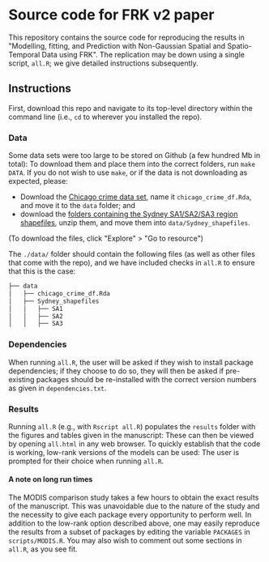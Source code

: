 # Source code for FRK v2 paper

This repository contains the source code for reproducing the results in "Modelling, fitting, and Prediction with Non-Gaussian Spatial and Spatio-Temporal Data using FRK". The replication may be down using a single script, `all.R`; we give detailed instructions subsequently.  


## Instructions

First, download this repo and navigate to its top-level directory within the command line (i.e., `cd` to wherever you installed the repo). 

### Data

<!---These include the Chicago crime data set and the shapefiles used in the Sydney spatial change-of-support example.--->

Some data sets were too large to be stored on Github (a few hundred Mb in total): To download them and place them into the correct folders, run `make DATA`. If you do not wish to use `make`, or if the data is not downloading as expected, please: 
- Download the  [Chicago crime data set](https://hpc.niasra.uow.edu.au/ckan/dataset/chicago_crime_dataset), name it `chicago_crime_df.Rda`, and move it to the `data` folder; and 
- download the [folders containing the Sydney SA1/SA2/SA3 region shapefiles](https://hpc.niasra.uow.edu.au/ckan/dataset/sydney_sa_regions), unzip them, and move them into `data/Sydney_shapefiles`. 

(To download the files, click "Explore" > "Go to resource")

The `./data/` folder should contain the following files (as well as other files that come with the repo), and we have included checks in `all.R` to ensure that this is the case:

```bash
├── data
│   ├── chicago_crime_df.Rda
│   ├── Sydney_shapefiles
│   │   ├── SA1
│   │   ├── SA2
│   │   ├── SA3
```


### Dependencies

When running `all.R`, the user will be asked if they wish to install package dependencies; if they choose to do so, they will then be asked if pre-existing packages should be re-installed with the correct version numbers as given in `dependencies.txt`. 


### Results

Running `all.R` (e.g., with `Rscript all.R`) populates the `results` folder with the figures and tables given in the manuscript: These can then be viewed by opening `all.html` in any web browser. To quickly establish that the code is working, low-rank versions of the models can be used: The user is prompted for their choice when running `all.R`.

<!---
"quick", low-rank versions of the models are used by default: To run the "non-quick" versions of the models and reproduce the exact results of the manuscript, set `quick = FALSE` within `all.R`. 
--->

<!---
Only a subset of the scripts need to be re-run a second time; these are clearly indicated in `all.R`, and they can be commented out to save on some computation.
--->

<!---
To alleviate long run-time issues, we have provided an option to use low-rank versions of the models: This is done by manually setting `quick = TRUE` within `all.R`. Our envisioned workflow for a reviewer is to first run the code with `quick = TRUE` to quickly establish that it is in working order, and then re-run it with `quick = FALSE`. Only a subset of the scripts need to be re-run a second time; these are clearly indicated in `all.R`, and they can be commented out to save on some computation.
--->

<!---
We provide two convenient options for reproducing the results of the manuscript: 

- Run `all.R` 
- Run `make all` 

Both options populate the `results` folder with the figures and tables used in the manuscript; these can then be viewed by opening `all.html` in any web browser. To alleviate long run-time issues, we have provided an option to use low-rank versions of the models: This is done by manually setting `quick=TRUE` within `all.R`, or by running `make all quick=TRUE`. Our envisioned workflow for a reviewer is to first run the code with `quick=TRUE` to quickly establish that it is in working order, and then re-run it with `quick=FALSE`. If using `make`, only a subset of the scripts will be re-run a second time; if you are manually running `all.R`, you can comment-out the scripts that do not depend on the `quick` variable (these are clearly indicated in the script).
--->


<!---
First download this repo and navigate to its *top-level directory* within terminal (i.e., `cd` to wherever you installed the repo). Then, one may use `make` to automatically run the source code in the `scripts` folder, populating the `img` and `results` directories with the figures and results of the manuscript. The main benefit of using `make` is that it tracks the timestamps of created files, which can help to avoid unnecessary computation. The main targets in the `makefile` correspond to subsections of Sections 3 and 4 of the manuscript:
- `make all`	Produces all of the figures and results in the manuscript
  - `make Poisson_sim` Produces the figures and results of Section 3.1 
  - `make Negbinom_sim` Produces the figures and results of Section 3.2
  - `make Heaton` Produces the FRK v2 entry for the comparison study of Heaton et al. (2019), shown in Section 3.4
  - `make MODIS` Produces the figures and results of Section 4.1 (see below for considerations regarding run time)
  - `make Am` Produces the figures and results of Section 4.2
  - `make Sydney` Produces the figures and results of Section 4.3 (see below for considerations regarding data)
  - `make Chicago` Produces the figures and results of Section 4.4 (see below for considerations regarding data and run time)
--->

  
<!---To wipe the populated directories, run `make clean` or manually delete the contents of `results/`.--->



#### A note on long run times

The MODIS comparison study takes a few hours to obtain the exact results of the manuscript. This was unavoidable due to the nature of the study and the necessity to give each package every opportunity to perform well. In addition to the low-rank option described above, one may easily reproduce the results from a subset of packages by editing the variable `PACKAGES` in `scripts/MODIS.R`. You may also wish to comment out some sections in `all.R`, as you see fit. 

<!---
### Note to Windows users

Windows users can install a Windows version of `make`: This is easy to do (see, e.g., [here](https://stackoverflow.com/a/32127632/16776594)). Once installed, the commands remain as given above. 
--->
